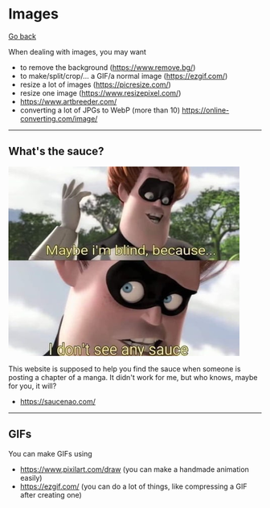 # Images

[Go back](..)

When dealing with images, you may want

* to remove the background (<https://www.remove.bg/>)
* to make/split/crop/... a GIF/a normal image (<https://ezgif.com/>)
* resize a lot of images (<https://picresize.com/>)
* resize one image (<https://www.resizepixel.com/>)
* <https://www.artbreeder.com/>
* converting a lot of JPGs to WebP (more than 10) <https://online-converting.com/image/>

<hr class="sr">

## What's the sauce?

![sauce](sauce.jpg)

This website is supposed to help
you find the sauce when someone is
posting a chapter of a manga. It didn't work
for me, but who knows, maybe for you, it will?

* <https://saucenao.com/>

<hr class="sl">

## GIFs

You can make GIFs using

* <https://www.pixilart.com/draw> (you can make a handmade animation easily)
* <https://ezgif.com/> (you can do a lot of things, like compressing a GIF after creating one)